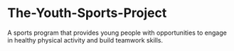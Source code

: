 # The-Youth-Sports-Project
A sports program that provides young people with opportunities to engage in healthy physical activity and build teamwork skills.
